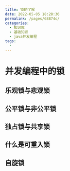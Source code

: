 ```yaml
---
title: 锁的了解
date: 2022-05-05 18:28:36
permalink: /pages/68874c/
categories:
  - 知识库
  - 基础知识
  - java并发编程
tags:
  - 
---
```

# 并发编程中的锁
## 乐观锁与悲观锁
## 公平锁与非公平锁
## 独占锁与共享锁
## 什么是可重入锁
## 自旋锁